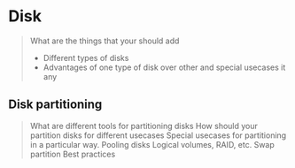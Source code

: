 # Disk

> What are the things that your should add
> - Different types of disks
> - Advantages of one type of disk over other and special usecases it any

## Disk partitioning
> What are different tools for partitioning disks
> How should your partition disks for different usecases
> Special usecases for partitioning in a particular way.
> Pooling disks
> Logical volumes, RAID, etc.
> Swap partition
> Best practices
